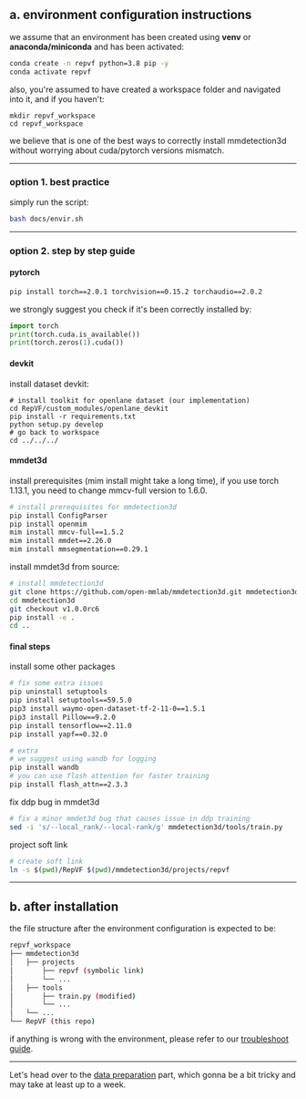 ## a. environment configuration instructions

we assume that an environment has been created using **venv** or **anaconda/miniconda** and has been activated:

```bash
conda create -n repvf python=3.8 pip -y
conda activate repvf
```

also, you're assumed to have created a workspace folder and navigated into it, and if you haven't:

```
mkdir repvf_workspace
cd repvf_workspace
```

we believe that is one of the best ways to correctly install mmdetection3d without worrying about cuda/pytorch versions mismatch.

---

### option 1. best practice

simply run the script:

```bash
bash docs/envir.sh
```

---

### option 2. step by step guide

#### pytorch

```bash
pip install torch==2.0.1 torchvision==0.15.2 torchaudio==2.0.2
```

we strongly suggest you check if it's been correctly installed by:

```python
import torch
print(torch.cuda.is_available())
print(torch.zeros(1).cuda())
```

#### devkit

install dataset devkit:

```
# install toolkit for openlane dataset (our implementation)
cd RepVF/custom_modules/openlane_devkit
pip install -r requirements.txt
python setup.py develop
# go back to workspace
cd ../../../
```

#### mmdet3d

install prerequisites (mim install might take a long time), if you use torch 1.13.1, you need to change mmcv-full version to 1.6.0.

```bash
# install prerequisites for mmdetection3d
pip install ConfigParser
pip install openmim
mim install mmcv-full==1.5.2
mim install mmdet==2.26.0
mim install mmsegmentation==0.29.1
```

install mmdet3d from source:

```bash
# install mmdetection3d
git clone https://github.com/open-mmlab/mmdetection3d.git mmdetection3d
cd mmdetection3d
git checkout v1.0.0rc6
pip install -e .
cd ..
```

#### final steps

install some other packages

```bash
# fix some extra issues
pip uninstall setuptools
pip install setuptools==59.5.0
pip3 install waymo-open-dataset-tf-2-11-0==1.5.1
pip3 install Pillow==9.2.0
pip install tensorflow==2.11.0
pip install yapf==0.32.0

# extra
# we suggest using wandb for logging
pip install wandb 
# you can use flash attention for faster training
pip install flash_attn==2.3.3
```

fix ddp bug in mmdet3d

```bash
# fix a minor mmdet3d bug that causes issue in ddp training
sed -i 's/--local_rank/--local-rank/g' mmdetection3d/tools/train.py
```

project soft link

```bash
# create soft link
ln -s $(pwd)/RepVF $(pwd)/mmdetection3d/projects/repvf
```

---

## b. after installation

the file structure after the environment configuration is expected to be:

```bash
repvf_workspace
├── mmdetection3d
│   ├── projects
│       ├── repvf (symbolic link)
│       └── ...
│   ├── tools
│       ├── train.py (modified)
│       └── ...
│   └── ...
└── RepVF (this repo)

```

if anything is wrong with the environment, please refer to our [troubleshoot guide](troubleshoot.md).

---

Let's head over to the [data preparation](data.md) part, which gonna be a bit tricky and may take at least up to a week.
